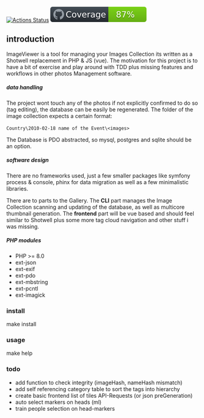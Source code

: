 
[![Actions Status](https://github.com/xuedi/ImageViewer/workflows/PHP-Unit/badge.svg)](https://github.com/xuedi/ImageViewer/actions)
[![Code Coverage](https://raw.githubusercontent.com/xuedi/ImageViewer/master/app/tests/badge/coverage.svg?sanitize=true)](https://github.com/xuedi/ImageViewer/blob/master/app/tests/badge_generator.php)

## introduction
ImageViewer is a tool for managing your Images Collection its written
as a Shotwell replacement in PHP & JS (vue). The motivation for this
project is to have a bit of exercise and play around with TDD plus 
missing features and workflows in other photos Management software.

##### data handling
The project wont touch any of the photos if not explicitly confirmed
to do so (tag editing), the database can be easily be regenerated.
The folder of the image collection expects a certain format:

`Country\2010-02-18 name of the Event\<images>`

The Database is PDO abstracted, so mysql, postgres and sqlite should
be an option. 

##### software design
There are no frameworks used, just a few smaller packages like symfony
process & console, phinx for data migration as well as a few minimalistic
libraries. 

There are to parts to the Gallery. The **CLI** part manages the Image Collection
scanning and updating of the database, as well as multicore thumbnail
generation. The **frontend** part will be vue based and should feel similar
to Shotwell plus some more tag cloud navigation and other stuff i was missing.

##### PHP modules
 - PHP >= 8.0
 - ext-json
 - ext-exif
 - ext-pdo
 - ext-mbstring
 - ext-pcntl
 - ext-imagick

### install
make install

### usage
make help

### todo
 - add function to check integrity (imageHash, nameHash mismatch)
 - add self referencing category table to sort the tags into hierarchy
 - create basic frontend list of tiles API-Requests (or json preGeneration)
 - auto select markers on heads (ml)
 - train people selection on head-markers
 
